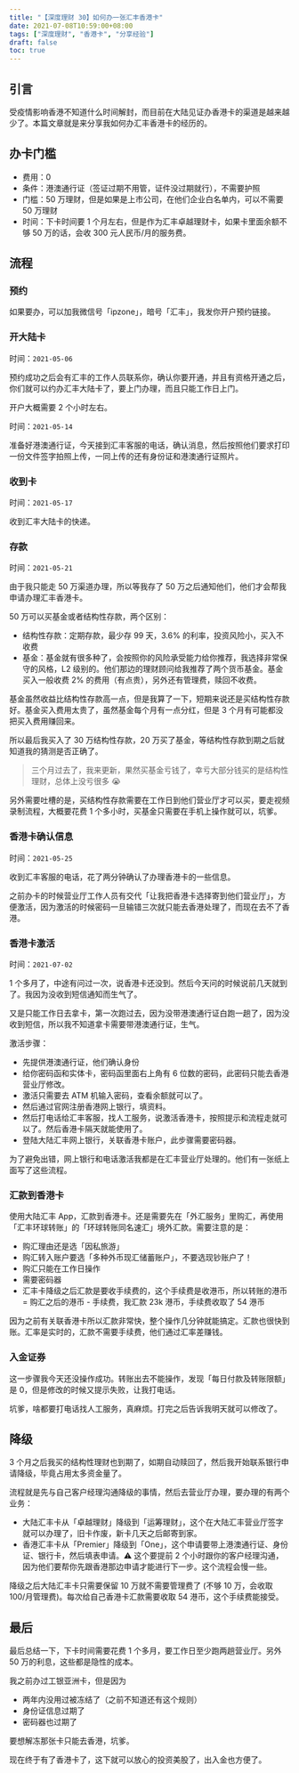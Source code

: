 ```yaml
---
title: "【深度理财 30】如何办一张汇丰香港卡"
date: 2021-07-08T10:59:00+08:00
tags: ["深度理财", "香港卡", "分享经验"]
draft: false
toc: true
---
```


## 引言

受疫情影响香港不知道什么时间解封，而目前在大陆见证办香港卡的渠道是越来越少了。本篇文章就是来分享我如何办汇丰香港卡的经历的。

## 办卡门槛

- 费用：0
- 条件：港澳通行证（签证过期不用管，证件没过期就行），不需要护照
- 门槛：50 万理财，但是如果是上市公司，在他们企业白名单内，可以不需要 50 万理财
- 时间：下卡时间要 1 个月左右，但是作为汇丰卓越理财卡，如果卡里面余额不够 50 万的话，会收 300 元人民币/月的服务费。

## 流程

### 预约

如果要办，可以加我微信号「ipzone」，暗号「汇丰」，我发你开户预约链接。

<!--more-->

### 开大陆卡

时间：`2021-05-06`

预约成功之后会有汇丰的工作人员联系你，确认你要开通，并且有资格开通之后，你们就可以约办汇丰大陆卡了，要上门办理，而且只能工作日上门。

开户大概需要 2 个小时左右。

时间：`2021-05-14`

准备好港澳通行证，今天接到汇丰客服的电话，确认消息，然后按照他们要求打印一份文件签字拍照上传，一同上传的还有身份证和港澳通行证照片。

### 收到卡

时间：`2021-05-17`

收到汇丰大陆卡的快递。

### 存款

时间：`2021-05-21`

由于我只能走 50 万渠道办理，所以等我存了 50 万之后通知他们，他们才会帮我申请办理汇丰香港卡。

50 万可以买基金或者结构性存款，两个区别：

- 结构性存款：定期存款，最少存 99 天，3.6% 的利率，投资风险小，买入不收费
- 基金：基金就有很多种了，会按照你的风险承受能力给你推荐，我选择非常保守的风格，L2 级别的。他们那边的理财顾问给我推荐了两个货币基金。基金买入一般收费 2% 的费用（有点贵），另外还有管理费，赎回不收费。

基金虽然收益比结构性存款高一点，但是我算了一下，短期来说还是买结构性存款好。基金买入费用太贵了，虽然基金每个月有一点分红，但是 3 个月有可能都没把买入费用赚回来。

所以最后我买入了 30 万结构性存款，20 万买了基金，等结构性存款到期之后就知道我的猜测是否正确了。

> 三个月过去了，我来更新，果然买基金亏钱了，幸亏大部分钱买的是结构性理财，总体上没亏很多 😭

另外需要吐槽的是，买结构性存款需要在工作日到他们营业厅才可以买，要走视频录制流程，大概要花费 1 个多小时，买基金只需要在手机上操作就可以，坑爹。

### 香港卡确认信息

时间：`2021-05-25`

收到汇丰客服的电话，花了两分钟确认了办理香港卡的一些信息。

之前办卡的时候营业厅工作人员有交代「让我把香港卡选择寄到他们营业厅」，方便激活，因为激活的时候密码一旦输错三次就只能去香港处理了，而现在去不了香港。

### 香港卡激活

时间：`2021-07-02`

1 个多月了，中途有问过一次，说香港卡还没到。然后今天问的时候说前几天就到了。我因为没收到短信通知而生气了。

又是只能工作日去拿卡，第一次跑过去，因为没带港澳通行证白跑一趟了，因为没收到短信，所以我不知道拿卡需要带港澳通行证，生气。

激活步骤：

- 先提供港澳通行证，他们确认身份
- 给你密码函和实体卡，密码函里面右上角有 6 位数的密码，此密码只能去香港营业厅修改。
- 激活只需要去 ATM 机输入密码，查看余额就可以了。
- 然后通过官网注册香港网上银行，填资料。
- 然后打电话给汇丰客服，找人工服务，说激活香港卡，按照提示和流程走就可以了。然后香港卡隔天就能使用了。
- 登陆大陆汇丰网上银行，关联香港卡账户，此步骤需要密码器。

为了避免出错，网上银行和电话激活我都是在汇丰营业厅处理的。他们有一张纸上面写了这些流程。

### 汇款到香港卡

使用大陆汇丰 App，汇款到香港卡。还是需要先在「外汇服务」里购汇，再使用「汇丰环球转账」的「环球转账同名速汇」境外汇款。需要注意的是：

- 购汇理由还是选「因私旅游」
- 购汇转入账户要选「多种外币现汇储蓄账户」，不要选现钞账户了！
- 购汇只能在工作日操作
- 需要密码器
- 汇丰卡降级之后汇款是要收手续费的，这个手续费是收港币，所以转账的港币 = 购汇之后的港币 - 手续费，我汇款 23k 港币，手续费收取了 54 港币

因为之前有关联香港卡所以汇款非常快，整个操作几分钟就能搞定。汇款也很快到账。汇率是实时的，汇款不需要手续费，他们通过汇率差赚钱。

### 入金证券

这一步骤我今天还没操作成功。转账出去不能操作，发现「每日付款及转账限额」是 0，但是修改的时候又提示失败，让我打电话。

坑爹，啥都要打电话找人工服务，真麻烦。打完之后告诉我明天就可以修改了。

## 降级

3 个月之后我买的结构性理财也到期了，如期自动赎回了，然后我开始联系银行申请降级，毕竟占用太多资金量了。

流程就是先与自己客户经理沟通降级的事情，然后去营业厅办理，要办理的有两个业务：

- 大陆汇丰卡从「卓越理财」降级到「运筹理财」，这个在大陆汇丰营业厅签字就可以办理了，旧卡作废，新卡几天之后邮寄到家。
- 香港汇丰卡从「Premier」降级到「One」，这个申请要带上港澳通行证、身份证、银行卡，然后填表申请。⚠️ 这个要提前 2 个小时跟你的客户经理沟通，因为他们要帮你先跟香港那边申请才能进行下一步。这个流程会慢一些。

降级之后大陆汇丰卡只需要保留 10 万就不需要管理费了 (不够 10 万，会收取 100/月管理费)。每次给自己香港卡汇款需要收取 54 港币，这个手续费能接受。

## 最后

最后总结一下，下卡时间需要花费 1 个多月，要工作日至少跑两趟营业厅。另外 50 万的利息，这些都是隐性的成本。

我之前办过工银亚洲卡，但是因为

- 两年内没用过被冻结了（之前不知道还有这个规则）
- 身份证信息过期了
- 密码器也过期了

要想解冻那张卡只能去香港，坑爹。

现在终于有了香港卡了，这下就可以放心的投资美股了，出入金也方便了。
